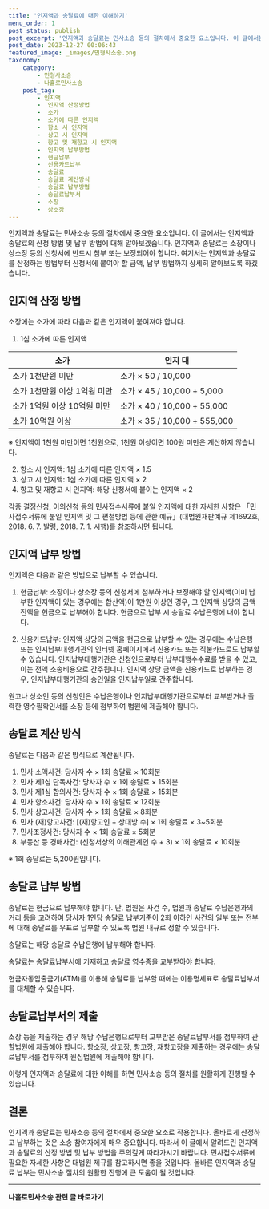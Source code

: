 ```yaml
---
title: '인지액과 송달료에 대한 이해하기'
menu_order: 1
post_status: publish
post_excerpt: '인지액과 송달료는 민사소송 등의 절차에서 중요한 요소입니다. 이 글에서는 인지액과 송달료의 산정 방법 및 납부 방법에 대해 알아보겠습니다. 인지액과 송달료는 소장이나 상소장 등의 신청서에 반드시 첨부 또는 보정되어야 합니다. 여기서는 인지액과 송달료를 산정하는 방법부터 신청서에 붙여야 할 금액, 납부 방법까지 상세히 알아보도록 하겠습니다.'
post_date: 2023-12-27 00:06:43
featured_image: _images/민형사소송.png
taxonomy:
    category:
        - 민형사소송
        - 나홀로민사소송
    post_tag:
        - 인지액
        -  인지액 산정방법
        -  소가
        -  소가에 따른 인지액
        -  항소 시 인지액
        -  상고 시 인지액
        -  항고 및 재항고 시 인지액
        -  인지액 납부방법
        -  현금납부
        -  신용카드납부
        -  송달료
        -  송달료 계산방식
        -  송달료 납부방법
        -  송달료납부서
        -  소장
        -  상소장
---
```



인지액과 송달료는 민사소송 등의 절차에서 중요한 요소입니다. 이 글에서는 인지액과 송달료의 산정 방법 및 납부 방법에 대해 알아보겠습니다. 인지액과 송달료는 소장이나 상소장 등의 신청서에 반드시 첨부 또는 보정되어야 합니다. 여기서는 인지액과 송달료를 산정하는 방법부터 신청서에 붙여야 할 금액, 납부 방법까지 상세히 알아보도록 하겠습니다.

## 인지액 산정 방법

소장에는 소가에 따라 다음과 같은 인지액이 붙여져야 합니다.

1. 1심 소가에 따른 인지액

|소가|인지 대|
|---|---|
|소가 1천만원 미만|소가 × 50 / 10,000|
|소가 1천만원 이상 1억원 미만|소가 × 45 / 10,000 + 5,000|
|소가 1억원 이상 10억원 미만|소가 × 40 / 10,000 + 55,000|
|소가 10억원 이상|소가 × 35 / 10,000 + 555,000|

※ 인지액이 1천원 미만이면 1천원으로, 1천원 이상이면 100원 미만은 계산하지 않습니다.

2. 항소 시 인지액: 1심 소가에 따른 인지액 × 1.5
3. 상고 시 인지액: 1심 소가에 따른 인지액 × 2
4. 항고 및 재항고 시 인지액: 해당 신청서에 붙이는 인지액 × 2

각종 결정신청, 이의신청 등의 민사접수서류에 붙일 인지액에 대한 자세한 사항은 「민사접수서류에 붙일 인지액 및 그 편철방법 등에 관한 예규」(대법원재판예규 제1692호, 2018. 6. 7. 발령, 2018. 7. 1. 시행)를 참조하시면 됩니다.

## 인지액 납부 방법

인지액은 다음과 같은 방법으로 납부할 수 있습니다.

1. 현금납부: 소장이나 상소장 등의 신청서에 첨부하거나 보정해야 할 인지액(이미 납부한 인지액이 있는 경우에는 합산액)이 1만원 이상인 경우, 그 인지액 상당의 금액 전액을 현금으로 납부해야 합니다. 현금으로 납부 시 송달료 수납은행에 내야 합니다.

2. 신용카드납부: 인지액 상당의 금액을 현금으로 납부할 수 있는 경우에는 수납은행 또는 인지납부대행기관의 인터넷 홈페이지에서 신용카드 또는 직불카드로도 납부할 수 있습니다. 인지납부대행기관은 신청인으로부터 납부대행수수료를 받을 수 있고, 이는 전액 소송비용으로 간주됩니다. 인지액 상당 금액을 신용카드로 납부하는 경우, 인지납부대행기관의 승인일을 인지납부일로 간주합니다.

원고나 상소인 등의 신청인은 수납은행이나 인지납부대행기관으로부터 교부받거나 출력한 영수필확인서를 소장 등에 첨부하여 법원에 제출해야 합니다.

## 송달료 계산 방식

송달료는 다음과 같은 방식으로 계산됩니다.

1. 민사 소액사건: 당사자 수 × 1회 송달료 × 10회분
2. 민사 제1심 단독사건: 당사자 수 × 1회 송달료 × 15회분
3. 민사 제1심 합의사건: 당사자 수 × 1회 송달료 × 15회분
4. 민사 항소사건: 당사자 수 × 1회 송달료 × 12회분
5. 민사 상고사건: 당사자 수 × 1회 송달료 × 8회분
6. 민사 (재)항고사건: [(재)항고인 + 상대방 수] × 1회 송달료 × 3~5회분
7. 민사조정사건: 당사자 수 × 1회 송달료 × 5회분
8. 부동산 등 경매사건: (신청서상의 이해관계인 수 + 3) × 1회 송달료 × 10회분

※ 1회 송달료는 5,200원입니다.

## 송달료 납부 방법

송달료는 현금으로 납부해야 합니다. 단, 법원은 사건 수, 법원과 송달료 수납은행과의 거리 등을 고려하여 당사자 1인당 송달료 납부기준이 2회 이하인 사건의 일부 또는 전부에 대해 송달료를 우표로 납부할 수 있도록 법원 내규로 정할 수 있습니다.

송달료는 해당 송달료 수납은행에 납부해야 합니다.

송달료는 송달료납부서에 기재하고 송달료 영수증을 교부받아야 합니다.

현금자동입출금기(ATM)를 이용해 송달료를 납부할 때에는 이용명세표로 송달료납부서를 대체할 수 있습니다.

## 송달료납부서의 제출

소장 등을 제출하는 경우 해당 수납은행으로부터 교부받은 송달료납부서를 첨부하여 관할법원에 제출해야 합니다. 항소장, 상고장, 항고장, 재항고장을 제출하는 경우에는 송달료납부서를 첨부하여 원심법원에 제출해야 합니다.

이렇게 인지액과 송달료에 대한 이해를 하면 민사소송 등의 절차를 원활하게 진행할 수 있습니다.

## 결론

인지액과 송달료는 민사소송 등의 절차에서 중요한 요소로 작용합니다. 올바르게 산정하고 납부하는 것은 소송 참여자에게 매우 중요합니다. 따라서 이 글에서 알려드린 인지액과 송달료의 산정 방법 및 납부 방법을 주의깊게 따라가시기 바랍니다. 민사접수서류에 필요한 자세한 사항은 대법원 제규를 참고하시면 좋을 것입니다. 올바른 인지액과 송달료 납부는 민사소송 절차의 원활한 진행에 큰 도움이 될 것입니다.
<!-- wp:separator -->
<hr class="wp-block-separator has-alpha-channel-opacity"/>
<!-- /wp:separator -->

<!-- wp:group {"backgroundColor":"base","layout":{"type":"constrained"}} -->
<div class="wp-block-group has-base-background-color has-background"><!-- wp:paragraph {"align":"center","fontSize":"medium"} -->
<p class="has-text-align-center has-large-font-size"><strong>나홀로민사소송 관련 글 바로가기</strong></p>
<!-- /wp:paragraph -->


<!-- wp:latest-posts
{"categories":[{"id":14767,"count":19,"description":"","link":"https://uknowlaw.com/category/%eb%82%98%ed%99%80%eb%a1%9c%eb%af%bc%ec%82%ac%ec%86%8c%ec%86%a1/","name":"나홀로민사소송","slug":"나홀로민사소송","taxonomy":"category","parent":0,"meta":[],"_links":{"self":[{"href":"https://uknowlaw.com/wp-json/wp/v2/categories/14767"}],"collection":[{"href":"https://uknowlaw.com/wp-json/wp/v2/categories"}],"about":[{"href":"https://uknowlaw.com/wp-json/wp/v2/taxonomies/category"}],"wp:post_type":[{"href":"https://uknowlaw.com/wp-json/wp/v2/posts?categories=14767"}],"curies":[{"name":"wp","href":"https://api.w.org/{rel}","templated":true}]}}],"postsToShow":100,"excerptLength":28,"postLayout":"grid","columns":2,"featuredImageAlign":"left","featuredImageSizeSlug":"large","fontSize":"small"} /--></div>
<!-- /wp:group -->